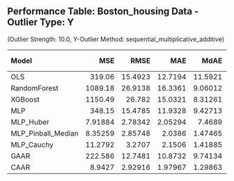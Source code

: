 ## Performance Table: Boston_housing Data - Outlier Type: Y
(Outlier Strength: 10.0, Y-Outlier Method: sequential_multiplicative_additive)

| Model              |        MSE |     RMSE |      MAE |     MdAE |         R² |   Training Time (s) |
|:-------------------|-----------:|---------:|---------:|---------:|-----------:|--------------------:|
| OLS                |  319.06    | 15.4923  | 12.7194  | 11.5921  |  -3.0634   |         0.000431124 |
| RandomForest       | 1089.18    | 26.9138  | 16.3361  |  9.06012 | -12.2605   |         0.12602     |
| XGBoost            | 1150.49    | 26.782   | 15.0321  |  8.31261 | -12.3213   |         0.0195502   |
| MLP                |  348.15    | 15.4785  | 11.9328  |  9.42713 |  -3.40094  |         0.0860142   |
| MLP_Huber          |    7.91884 |  2.78342 |  2.05294 |  7.4689  |   0.906217 |         0.0621898   |
| MLP_Pinball_Median |    8.35259 |  2.85748 |  2.0386  |  1.47465 |   0.901024 |         0.0791923   |
| MLP_Cauchy         |   11.2792  |  3.2707  |  2.1506  |  1.41885 |   0.869321 |         0.0657696   |
| GAAR               |  222.586   | 12.7481  | 10.8732  |  9.74134 |  -1.83364  |         0.357412    |
| CAAR               |    8.9427  |  2.92916 |  1.97967 |  1.29863 |   0.894624 |         0.0987706   |